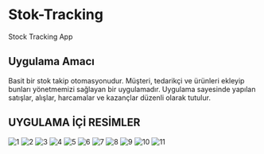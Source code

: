 # Stok-Tracking
Stock Tracking App

## Uygulama Amacı
  
  Basit bir stok takip otomasyonudur. Müşteri, tedarikçi ve ürünleri ekleyip bunları  yönetmemizi sağlayan bir uygulamadır.
  Uygulama sayesinde yapılan satışlar, alışlar, harcamalar ve kazançlar düzenli olarak tutulur.

## UYGULAMA İÇİ RESİMLER

![1](https://user-images.githubusercontent.com/45607352/106037063-381bf400-60e7-11eb-8a39-fdbbf963a02b.PNG)
![2](https://user-images.githubusercontent.com/45607352/106037066-38b48a80-60e7-11eb-9061-b3f52b408a47.PNG)
![3](https://user-images.githubusercontent.com/45607352/106037068-38b48a80-60e7-11eb-8fbd-07fd560effa8.PNG)
![4](https://user-images.githubusercontent.com/45607352/106037070-394d2100-60e7-11eb-9ea3-539964001855.PNG)
![5](https://user-images.githubusercontent.com/45607352/106037074-394d2100-60e7-11eb-8f6d-2522d1d37428.PNG)
![6](https://user-images.githubusercontent.com/45607352/106037078-3a7e4e00-60e7-11eb-80d7-6ce46b2e89c7.PNG)
![7](https://user-images.githubusercontent.com/45607352/106037080-3a7e4e00-60e7-11eb-95a0-1fa99211b18a.PNG)
![8](https://user-images.githubusercontent.com/45607352/106037081-3b16e480-60e7-11eb-8ec2-95c5eece35bd.PNG)
![9](https://user-images.githubusercontent.com/45607352/106037083-3baf7b00-60e7-11eb-956f-949cf1f1661c.PNG)
![10](https://user-images.githubusercontent.com/45607352/106037086-3c481180-60e7-11eb-91b7-24e6c7f150a5.PNG)
![11](https://user-images.githubusercontent.com/45607352/106037060-37835d80-60e7-11eb-88c6-d8b949f63e13.PNG)
